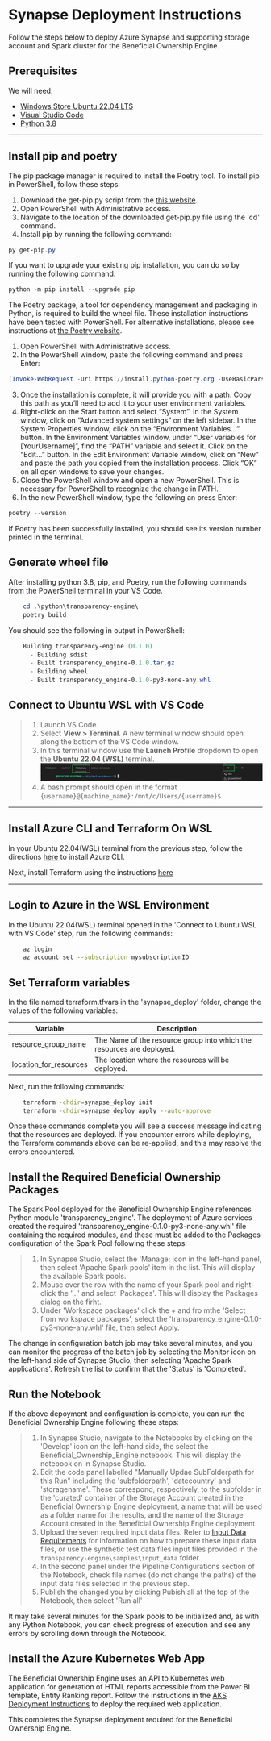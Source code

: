 # Synapse Deployment Instructions

Follow the steps below to deploy Azure Synapse and supporting storage account and Spark cluster for the Beneficial Ownership Engine.

## Prerequisites

We will need:

- [Windows Store Ubuntu 22.04 LTS](https://apps.microsoft.com/store/detail/ubuntu-22042-lts/9PN20MSR04DW)
- [Visual Studio Code](https://visualstudio.microsoft.com/downloads/)
- [Python 3.8](https://www.python.org/downloads/release/python-380/)

---

## Install pip and poetry

The pip package manager is required to install the Poetry tool. To install pip in PowerShell, follow these steps:

1. Download the get-pip.py script from the [this website](https://bootstrap.pypa.io/get-pip.py).
2. Open PowerShell with Administrative access.
3. Navigate to the location of the downloaded get-pip.py file using the 'cd' command.
4. Install pip by running the following command:

``` powershell
py get-pip.py
```

If you want to upgrade your existing pip installation, you can do so by running the following command:

``` powershell
python -m pip install --upgrade pip
```

The Poetry package, a tool for dependency management and packaging in Python, is required to build the wheel file. These installation instructions have been tested with PowerShell. For alternative installations, please see instructions at [the Poetry website](https://python-poetry.org/docs/).

1. Open PowerShell with Administrative access.
2. In the PowerShell window, paste the following command and press Enter:

``` PowerShell
(Invoke-WebRequest -Uri https://install.python-poetry.org -UseBasicParsing).Content | py -
```

3. Once the installation is complete, it will provide you with a path. Copy this path as you’ll need to add it to your user environment variables.
4. Right-click on the Start button and select “System”. In the System window, click on “Advanced system settings” on the left sidebar. In the System Properties window, click on the “Environment Variables…” button. In the Environment Variables window, under “User variables for [YourUsername]”, find the “PATH” variable and select it. Click on the “Edit…” button. In the Edit Environment Variable window, click on “New” and paste the path you copied from the installation process. Click “OK” on all open windows to save your changes.
5. Close the PowerShell window and open a new PowerShell. This is necessary for PowerShell to recognize the change in PATH.
6. In the new PowerShell window, type the following an press Enter:

``` powershell
poetry --version
```

If Poetry has been successfully installed, you should see its version number printed in the terminal.

## Generate wheel file

After installing python 3.8, pip, and Poetry, run the following commands from the PowerShell terminal in your VS Code.

``` powershell
    cd .\python\transparency-engine\
    poetry build
```

You should see the following in output in PowerShell:

``` powershell
    Building transparency-engine (0.1.0)
      - Building sdist
      - Built transparency_engine-0.1.0.tar.gz
      - Building wheel
      - Built transparency_engine-0.1.0-py3-none-any.whl
```

## Connect to Ubuntu WSL with VS Code

>1. Launch VS Code.
>2. Select **View > Terminal**. A new terminal window should open along the bottom of the VS Code window.
>3. In this terminal window use the **Launch Profile** dropdown to open the **Ubuntu 22.04 (WSL)** terminal. ![image](images%2Fvscode_terminal_windows.png)
>4. A bash prompt should open in the format `{username}@{machine_name}:/mnt/c/Users/{username}$`
>
---

## Install Azure CLI and Terraform On WSL

In your Ubuntu 22.04(WSL) terminal from the previous step, follow the directions [here](https://docs.microsoft.com/en-us/cli/azure/install-azure-cli-linux) to install Azure CLI.

Next, install Terraform using the instructions [here](https://developer.hashicorp.com/terraform/install#linux)

---

## Login to Azure in the WSL Environment

In the Ubuntu 22.04(WSL) terminal opened in the 'Connect to Ubuntu WSL with VS Code' step, run the following commands:

``` bash
    az login
    az account set --subscription mysubscriptionID
```

## Set Terraform variables

In the file named terraform.tfvars in the 'synapse_deploy' folder, change the values of the following variables:

Variable | Description
--- |  ---
resource_group_name |  The Name of the resource group into which the resources are deployed.
location_for_resources | The location where the resources will be deployed.

Next, run the following commands:

``` bash
    terraform -chdir=synapse_deploy init
    terraform -chdir=synapse_deploy apply --auto-approve
```

Once these commands complete you will see a success message indicating that the resources are deployed. If you encounter errors while deploying, the Terraform commands above can be re-applied, and this may resolve the errors encountered.

## Install the Required Beneficial Ownership Packages
The Spark Pool deployed for the Beneficial Ownership Engine references Python module 'transparency_engine'. The deployment of Azure services created the required 'transparency_engine-0.1.0-py3-none-any.whl' file containing the required modules, and these must be added to the Packages configuration of the Spark Pool following these steps:

>1. In Synapse Studio, select the 'Manage; icon in the left-hand panel, then select 'Apache Spark pools' item in the list. This will display the available Spark pools.
>2. Mouse over the row with the name of your Spark pool and right-click the '...' and select 'Packages'. This will display the Packages dialog on the firht.
>3. Under 'Workspace packages' click the + and fro mthe 'Select from workspace packages', select the 'transparency_engine-0.1.0-py3-none-any.whl' file, then select Apply.

The change in configuration batch job may take several minutes, and you can monitor the progress of the batch job by selecting the Monitor icon on the left-hand side of Synapse Studio, then selecting 'Apache Spark applications'. Refresh the list to confirm that the 'Status' is 'Completed'.

## Run the Notebook
If the above depoyment and configuration is complete, you can run the Beneficial Ownership Engine following these steps:

>1. In Synapse Studio, navigate to the Notebooks by clicking on the 'Develop' icon on the left-hand side, the select the Beneficial_Ownership_Engine notebook. This will display the notebook on in Synapse Studio.
>2. Edit the code panel labelled "Manually Updae SubFolderpath for this Run" including the 'subfolderpath', 'datecountry' and 'storagename'. These correspond, respectively, to the subfolder in the 'curated' container of the Storage Account created in the Beneficial Ownership Engine deployment, a name that will be used as a folder name for the results, and the name of the Storage Account created in the Beneficial Ownership Engine deployment.
>3. Upload the seven required input data files. Refer to [Input Data Requirements](./BeneficialOwnershipEngine-InputDataDescriptions.pptx) for information on how to prepare these input data files, or use the synthetic test data files input files provided in the `transparency-engine\samples\input_data` folder.
>4. In the second panel under the Pipeline Configurations section of the Notebook, check file names (do not change the paths) of the input data files selected in the previous step. 
>5. Publish the changed you by clicking Pubish all at the top of the Notebook, then select 'Run all'

It may take several minutes for the Spark pools to be initialized and, as with any Python Notebook, you can check progress of execution and see any errors by scrolling down through the Notebook.

## Install the Azure Kubernetes Web App

The Beneficial Ownership Engine uses an API to Kubernetes web application for generation of HTML reports accessible from the Power BI template, Entity Ranking report. Follow the instructions in the [AKS Deployment Instructions](https://github.com/mbarnettHMX/beneficial-ownership-engine/blob/main/docs/deployment/AKS_DEPLOY.md) to deploy the required web application.

This completes the Synapse deployment required for the Beneficial Ownership Engine.
